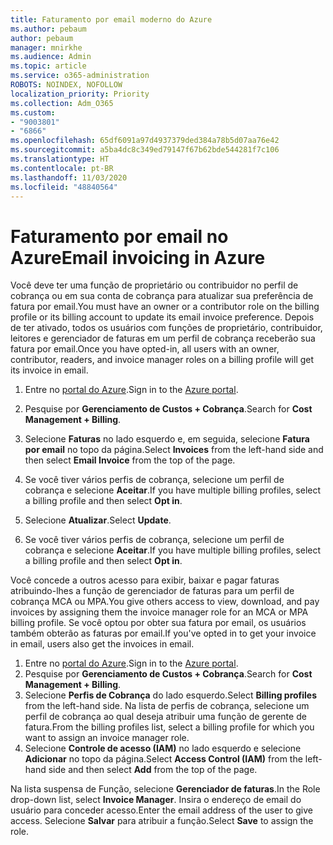 ```yaml
---
title: Faturamento por email moderno do Azure
ms.author: pebaum
author: pebaum
manager: mnirkhe
ms.audience: Admin
ms.topic: article
ms.service: o365-administration
ROBOTS: NOINDEX, NOFOLLOW
localization_priority: Priority
ms.collection: Adm_O365
ms.custom:
- "9003801"
- "6866"
ms.openlocfilehash: 65df6091a97d4937379ded384a78b5d07aa76e42
ms.sourcegitcommit: a5ba4dc8c349ed79147f67b62bde544281f7c106
ms.translationtype: HT
ms.contentlocale: pt-BR
ms.lasthandoff: 11/03/2020
ms.locfileid: "48840564"
---
```

# <a name="email-invoicing-in-azure"></a><span data-ttu-id="e0c17-102">Faturamento por email no Azure</span><span class="sxs-lookup"><span data-stu-id="e0c17-102">Email invoicing in Azure</span></span>

<span data-ttu-id="e0c17-103">Você deve ter uma função de proprietário ou contribuidor no perfil de cobrança ou em sua conta de cobrança para atualizar sua preferência de fatura por email.</span><span class="sxs-lookup"><span data-stu-id="e0c17-103">You must have an owner or a contributor role on the billing profile or its billing account to update its email invoice preference.</span></span> <span data-ttu-id="e0c17-104">Depois de ter ativado, todos os usuários com funções de proprietário, contribuidor, leitores e gerenciador de faturas em um perfil de cobrança receberão sua fatura por email.</span><span class="sxs-lookup"><span data-stu-id="e0c17-104">Once you have opted-in, all users with an owner, contributor, readers, and invoice manager roles on a billing profile will get its invoice in email.</span></span>

1. <span data-ttu-id="e0c17-105">Entre no [portal do Azure](https://portal.azure.com/).</span><span class="sxs-lookup"><span data-stu-id="e0c17-105">Sign in to the [Azure portal](https://portal.azure.com/).</span></span>
2. <span data-ttu-id="e0c17-106">Pesquise por **Gerenciamento de Custos + Cobrança**.</span><span class="sxs-lookup"><span data-stu-id="e0c17-106">Search for **Cost Management + Billing**.</span></span>
3. <span data-ttu-id="e0c17-107">Selecione **Faturas** no lado esquerdo e, em seguida, selecione **Fatura por email** no topo da página.</span><span class="sxs-lookup"><span data-stu-id="e0c17-107">Select **Invoices** from the left-hand side and then select **Email Invoice** from the top of the page.</span></span>
4. <span data-ttu-id="e0c17-108">Se você tiver vários perfis de cobrança, selecione um perfil de cobrança e selecione **Aceitar**.</span><span class="sxs-lookup"><span data-stu-id="e0c17-108">If you have multiple billing profiles, select a billing profile and then select **Opt in**.</span></span>

5. <span data-ttu-id="e0c17-109">Selecione **Atualizar**.</span><span class="sxs-lookup"><span data-stu-id="e0c17-109">Select **Update**.</span></span>
6. <span data-ttu-id="e0c17-110">Se você tiver vários perfis de cobrança, selecione um perfil de cobrança e selecione **Aceitar**.</span><span class="sxs-lookup"><span data-stu-id="e0c17-110">If you have multiple billing profiles, select a billing profile and then select **Opt in**.</span></span>

<span data-ttu-id="e0c17-111">Você concede a outros acesso para exibir, baixar e pagar faturas atribuindo-lhes a função de gerenciador de faturas para um perfil de cobrança MCA ou MPA.</span><span class="sxs-lookup"><span data-stu-id="e0c17-111">You give others access to view, download, and pay invoices by assigning them the invoice manager role for an MCA or MPA billing profile.</span></span> <span data-ttu-id="e0c17-112">Se você optou por obter sua fatura por email, os usuários também obterão as faturas por email.</span><span class="sxs-lookup"><span data-stu-id="e0c17-112">If you've opted in to get your invoice in email, users also get the invoices in email.</span></span>

1. <span data-ttu-id="e0c17-113">Entre no [portal do Azure](https://portal.azure.com/).</span><span class="sxs-lookup"><span data-stu-id="e0c17-113">Sign in to the [Azure portal](https://portal.azure.com/).</span></span>
2. <span data-ttu-id="e0c17-114">Pesquise por **Gerenciamento de Custos + Cobrança**.</span><span class="sxs-lookup"><span data-stu-id="e0c17-114">Search for **Cost Management + Billing**.</span></span>
3. <span data-ttu-id="e0c17-115">Selecione **Perfis de Cobrança** do lado esquerdo.</span><span class="sxs-lookup"><span data-stu-id="e0c17-115">Select **Billing profiles** from the left-hand side.</span></span> <span data-ttu-id="e0c17-116">Na lista de perfis de cobrança, selecione um perfil de cobrança ao qual deseja atribuir uma função de gerente de fatura.</span><span class="sxs-lookup"><span data-stu-id="e0c17-116">From the billing profiles list, select a billing profile for which you want to assign an invoice manager role.</span></span>
4. <span data-ttu-id="e0c17-117">Selecione **Controle de acesso (IAM)** no lado esquerdo e selecione **Adicionar** no topo da página.</span><span class="sxs-lookup"><span data-stu-id="e0c17-117">Select **Access Control (IAM)** from the left-hand side and then select **Add** from the top of the page.</span></span>

<span data-ttu-id="e0c17-118">Na lista suspensa de Função, selecione **Gerenciador de faturas**.</span><span class="sxs-lookup"><span data-stu-id="e0c17-118">In the Role drop-down list, select **Invoice Manager**.</span></span> <span data-ttu-id="e0c17-119">Insira o endereço de email do usuário para conceder acesso.</span><span class="sxs-lookup"><span data-stu-id="e0c17-119">Enter the email address of the user to give access.</span></span> <span data-ttu-id="e0c17-120">Selecione **Salvar** para atribuir a função.</span><span class="sxs-lookup"><span data-stu-id="e0c17-120">Select **Save** to assign the role.</span></span>
